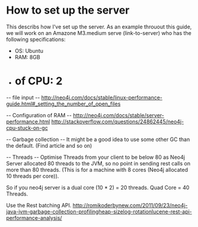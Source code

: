 # How to set up the server

This describs how I've set up the server. As an example throuout this guide, we will work on an Amazone M3.medium serve
(link-to-server) who has the following specifications:
- OS: Ubuntu
- RAM: 8GB
- # of CPU: 2

-- file input --
http://neo4j.com/docs/stable/linux-performance-guide.html#_setting_the_number_of_open_files

-- Configuration of RAM --
http://neo4j.com/docs/stable/server-performance.html
http://stackoverflow.com/questions/24862445/neo4j-cpu-stuck-on-gc

-- Garbage collection --
It might be a good idea to use some other GC than the default. (Find article and so on)

-- Threads --
Optimise Threads from your client to be below 80 as Neo4j Server allocated 80 threads to the JVM, so no point in sending rest calls on more than 80 threads. (This is for a machine with 8 cores (Neo4j allocated 10 threads per core)).

So if you neo4j server is a dual core (10 * 2) = 20 threads. Quad Core = 40 Threads.

Use the Rest batching API.
http://romikoderbynew.com/2011/09/23/neo4j-java-jvm-garbage-collection-profilingheap-sizelog-rotationlucene-rest-api-performance-analysis/

